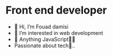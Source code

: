 # Front end developer
- 👋 Hi, I’m Fouad damisi
- 👀 I’m interested in web development 
- 🌱 Anything JavaScript🧘‍♂️
- Passionate about tech🥷..


<!---
Dev-Fouad/Dev-Fouad is a ✨ special ✨ repository because its `README.md` (this file) appears on your GitHub profile.
You can click the Preview link to take a look at your changes.
--->
